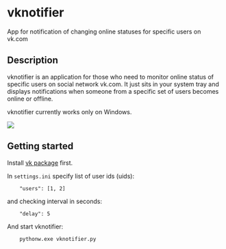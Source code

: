 vknotifier
==========

App for notification of changing online statuses for specific users on vk.com

Description
----------

vknotifier is an application for those who need to monitor online status of specific users on social network vk.com. It just sits in your system tray and displays notifications when someone from a specific set of users becomes online or offline.

vknotifier currently works only on Windows.

![](https://dl.dropbox.com/u/4105716/vknotifier.png)

Getting started
----------

Install [vk package](https://github.com/Fatal1ty/vk) first.

In `settings.ini` specify list of user ids (uids):

```
    "users": [1, 2]
```

and checking interval in seconds:

```
    "delay": 5
```

And start vknotifier:

```
    pythonw.exe vknotifier.py
```
